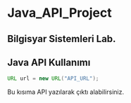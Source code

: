 # Java_API_Project
## Bilgisyar Sistemleri Lab.
## Java API Kullanımı

```java
URL url = new URL("API_URL");
```
Bu kısıma API yazılarak çıktı alabilirsiniz.

